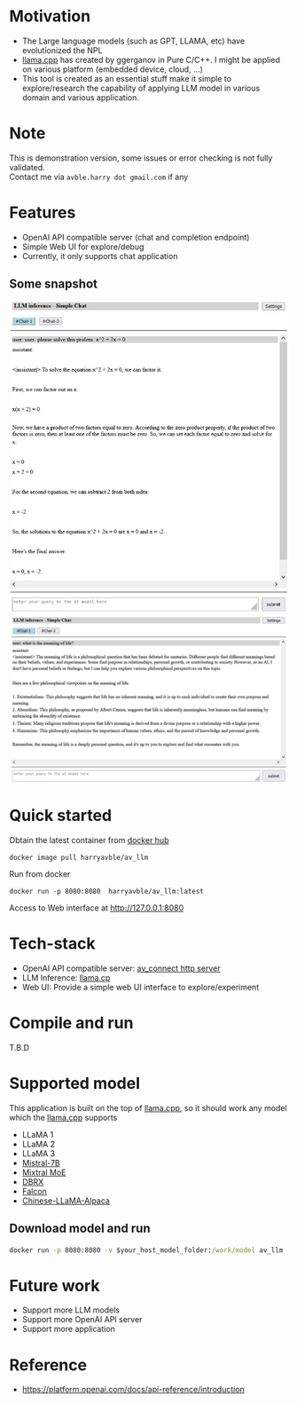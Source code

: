 # Motivation
* The Large language models (such as GPT, LLAMA, etc) have evolutionized the NPL
* [llama.cpp](https://github.com/ggerganov/llama.cpp.git) has created by ggerganov in Pure C/C++. I might be applied on various platform (embedded device, cloud, ...)
* This tool is created as an essential stuff make it simple to explore/research the capability of applying LLM model in various domain and various application.

# Note
This is demonstration version, some issues or error checking is not fully validated.
<br>
Contact me via `avble.harry dot gmail.com` if any

# Features
* OpenAI API compatible server (chat and completion endpoint)
* Simple Web UI for explore/debug
* Currently, it only supports chat application

## Some snapshot
![demo-1](https://github.com/avble/av_llm/blob/main/image/demo_1.JPG?raw=true)
![demo-2](https://github.com/avble/av_llm/blob/main/image/demo_2.JPG?raw=true)


# Quick started
Obtain the latest container from [docker hub](https://hub.docker.com/)
``` shell
docker image pull harryavble/av_llm
```

Run from docker
``` shell
docker run -p 8080:8080  harryavble/av_llm:latest
```

Access to Web interface at http://127.0.0.1:8080

# Tech-stack
* OpenAI API compatible server: [av_connect http server](https://github.com/avble/av_connect.git)
* LLM Inference: [llama.cp](https://github.com/ggerganov/llama.cpp.git)
* Web UI: Provide a simple web UI interface to explore/experiment

# Compile and run
T.B.D

# Supported model
This application is built on the top of [llama.cpp](https://github.com/ggerganov/llama.cpp), so it should work any model which the [llama.cpp](https://github.com/ggerganov/llama.cpp) supports 
* LLaMA 1
* LLaMA 2
* LLaMA 3
* [Mistral-7B](https://huggingface.co/mistralai/Mistral-7B-v0.1)
* [Mixtral MoE](https://huggingface.co/models?search=mistral-ai/Mixtral)
* [DBRX](https://huggingface.co/databricks/dbrx-instruct)
* [Falcon](https://huggingface.co/models?search=tiiuae/falcon)
* [Chinese-LLaMA-Alpaca](https://github.com/ymcui/Chinese-LLaMA-Alpaca)

## Download model and run
``` cmd
docker run -p 8080:8080 -v $your_host_model_folder:/work/model av_llm ./av_llm -m /work/model/$your_model_file
```


# Future work
* Support more LLM models
* Support more OpenAI API server
* Support more application 

# Reference
* https://platform.openai.com/docs/api-reference/introduction
